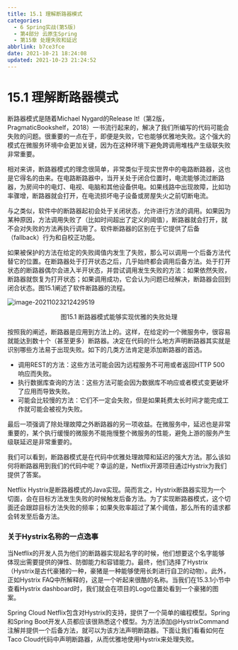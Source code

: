 ```yaml
---
title: 15.1 理解断路器模式
categories: 
  - 6 Spring实战(第5版)
  - 第4部分 云原生Spring
  - 第15章 处理失败和延迟
abbrlink: b7ce3fce
date: 2021-10-21 18:24:08
updated: 2021-10-23 21:24:52
---
```

# 15.1 理解断路器模式
断路器模式是随着Michael Nygard的Release It!（第2版，PragmaticBookshelf，2018）一书流行起来的，解决了我们所编写的代码可能会失败的问题。很重要的一点在于，即便是失败，它也能够优雅地失败。这个强大的模式在微服务环境中会更加关键，因为在这种环境下避免跨调用堆栈产生级联失败非常重要。

相对来讲，断路器模式的理念很简单，非常类似于现实世界中的电路断路器，这也是它得名的由来。在电路断路器中，当开关处于闭合位置时，电流能够流过断路器，为房间中的电灯、电视、电脑和其他设备供电。如果线路中出现故障，比如功率骤增，断路器就会打开，在电流损坏电子设备或房屋失火之前切断电流。

与之类似，软件中的断路器起初会处于关闭状态，允许进行方法的调用。如果因为某种原因，方法调用失败了（比如时间超出了定义的阈值），断路器就会打开，就不会对失败的方法再执行调用了。软件断路器的区别在于它提供了后备（fallback）行为和自校正功能。

如果被保护的方法在给定的失败阈值内发生了失败，那么可以调用一个后备方法代替它的位置。在断路器处于打开状态之后，几乎始终都会调用后备方法。处于打开状态的断路器偶尔会进入半开状态，并尝试调用发生失败的方法：如果依然失败，断路器就恢复为打开状态；如果调用成功，它会认为问题已经解决，断路器会回到闭合状态。图15.1阐述了软件断路器的流程。

![image-20211023212429519](https://gitee.com/XiaoLan223/images/raw/master/Blog/Sum/20211023212429.png)

<center>图15.1 断路器模式能够实现优雅的失败处理</center>

按照我的阐述，断路器是应用到方法上的。这样，在给定的一个微服务中，很容易就能达到数十个（甚至更多）断路器。决定在代码的什么地方声明断路器其实就是识别哪些方法易于出现失败。如下的几类方法肯定是添加断路器的首选。
- 调用REST的方法：这些方法可能会因为远程服务不可用或者返回HTTP 500响应而失败。
- 执行数据库查询的方法：这些方法可能会因为数据库不响应或者模式变更破坏了应用而导致失败。
- 可能会比较慢的方法：它们不一定会失败，但是如果耗费太长时间才能完成工作就可能会被视为失败。

最后一项强调了除处理故障之外断路器的另一项收益。在微服务中，延迟也是非常重要的，某个执行缓慢的微服务不能拖慢整个微服务的性能，避免上游的服务产生级联延迟是非常重要的。

我们可以看到，断路器模式是在代码中优雅处理故障和延迟的强大方法。那么该如何将断路器用到我们的代码中呢？幸运的是，Netflix开源项目通过Hystrix为我们提供了答案。

Netflix Hystrix是断路器模式的Java实现。简而言之，Hystrix断路器实现为一个切面，会在目标方法发生失败的时候触发后备方法。为了实现断路器模式，这个切面还会跟踪目标方法失败的频率；如果失败率超过了某个阈值，那么所有的请求都会转发至后备方法。

### 关于Hystrix名称的一点逸事
当Netflix的开发人员为他们的断路器实现起名字的时候，他们想要这个名字能够体现出需要提供的弹性、防御能力和容错能力。最终，他们选择了Hystrix（Hystrix是古代豪猪的一种，豪猪是一种能够使用长刺进行自卫的动物）。此外，正如Hystrix FAQ中所解释的，这是一个听起来很酷的名称。当我们在15.3.1小节中查看Hystrix dashboard时，我们就会在项目的Logo位置处看到一个豪猪的图案。

Spring Cloud Netflix包含对Hystrix的支持，提供了一个简单的编程模型。Spring和Spring Boot开发人员都应该很熟悉这个模型。为方法添加@HystrixCommand注解并提供一个后备方法，就可以为该方法声明断路器。下面让我们看看如何在Taco Cloud代码中声明断路器，从而优雅地使用Hystrix来处理失败。
